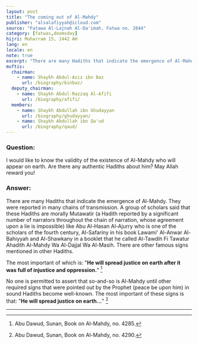 ```yaml
---
layout: post
title: "The coming out of Al-Mahdy"
publisher: "alsalafiyyah@icloud.com"
source: "Fatawa Al-Lajnah Al-Da'imah, Fatwa no. 2844"
category: [fatwas,doomsday]
hijri: Muharram 15, 1442 AH
lang: en
locale: en
note: true
excerpt: "There are many Hadiths that indicate the emergence of Al-Mahdy. They were reported in many chains of transmission. A group of scholars said that these Hadiths are morally Mutawatir."
muftis:
  chairman: 
    - name: Shaykh Abdul-Aziz ibn Baz
      url: /biography/binbaz/
  deputy_chairman:
    - name: Shaykh Abdul-Razzaq Al-Afifi
      url: /biography/afifi/
  members: 
    - name: Shaykh Abdullah ibn Ghudayyan
      url: /biography/ghudayyan/
    - name: Shaykh Abdullah ibn Qa'ud
      url: /biography/qaud/
---
```


### Question: 

I would like to know the validity of the existence of Al-Mahdy who will appear on earth. Are there any authentic Hadiths about him? May Allah reward you! 

### Answer:

There are many Hadiths that indicate the emergence of Al-Mahdy. They were reported in many chains of transmission. A group of scholars said that these Hadiths are morally Mutawatir (a Hadith reported by a significant number of narrators throughout the chain of narration, whose agreement upon a lie is impossible) like Abu Al-Hasan Al-Ajurry who is one of the scholars of the fourth century, Al-Safariny in his book Lawami' Al-Anwar Al-Bahiyyah and Al-Shawkany in a booklet that he called Al-Tawdih Fi Tawatur Ahadith Al-Mahdy Wa Al-Dajjal Wa Al-Masih. There are other famous signs mentioned in other Hadiths.

The most important of which is: "**He will spread justice on earth after it was full of injustice and oppression.**" [^1]

No one is permitted to assert that so-and-so is Al-Mahdy until other required signs that were pointed out by the Prophet (peace be upon him) in sound Hadiths become well-known. The most important of these signs is that: "**He will spread justice on earth...**" [^2]

---

[^1]: Abu Dawud, Sunan, Book on Al-Mahdy, no. 4285.
[^2]: Abu Dawud, Sunan, Book on Al-Mahdy, no. 4290.

